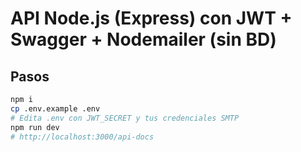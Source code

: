 # API Node.js (Express) con JWT + Swagger + Nodemailer (sin BD)

## Pasos
```bash
npm i
cp .env.example .env
# Edita .env con JWT_SECRET y tus credenciales SMTP
npm run dev
# http://localhost:3000/api-docs
```
